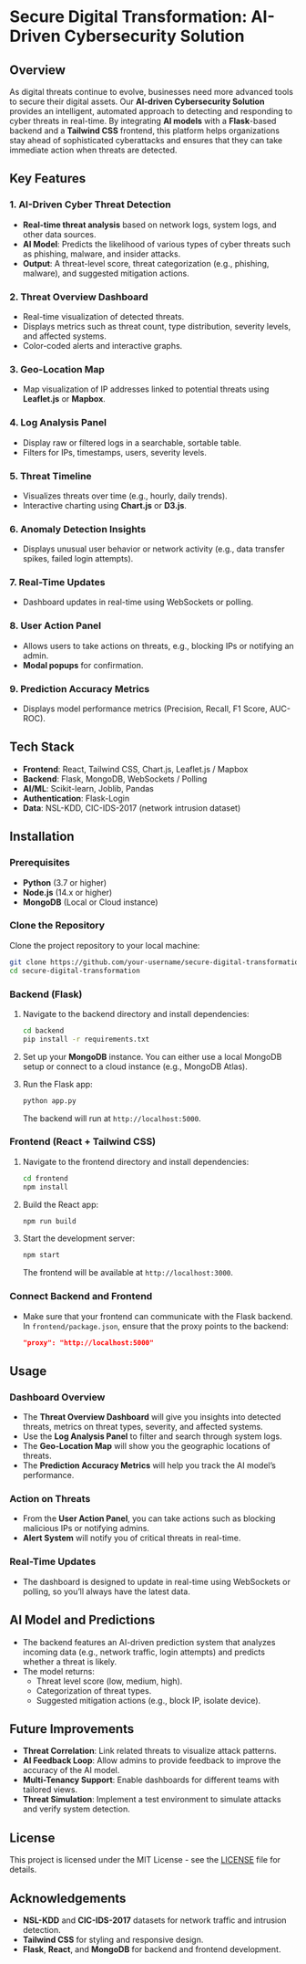 # Secure Digital Transformation: AI-Driven Cybersecurity Solution

## Overview

As digital threats continue to evolve, businesses need more advanced tools to secure their digital assets. Our **AI-driven Cybersecurity Solution** provides an intelligent, automated approach to detecting and responding to cyber threats in real-time. By integrating **AI models** with a **Flask**-based backend and a **Tailwind CSS** frontend, this platform helps organizations stay ahead of sophisticated cyberattacks and ensures that they can take immediate action when threats are detected.

## Key Features

### 1. **AI-Driven Cyber Threat Detection**
   - **Real-time threat analysis** based on network logs, system logs, and other data sources.
   - **AI Model**: Predicts the likelihood of various types of cyber threats such as phishing, malware, and insider attacks.
   - **Output**: A threat-level score, threat categorization (e.g., phishing, malware), and suggested mitigation actions.

### 2. **Threat Overview Dashboard**
   - Real-time visualization of detected threats.
   - Displays metrics such as threat count, type distribution, severity levels, and affected systems.
   - Color-coded alerts and interactive graphs.

### 3. **Geo-Location Map**
   - Map visualization of IP addresses linked to potential threats using **Leaflet.js** or **Mapbox**.
   
### 4. **Log Analysis Panel**
   - Display raw or filtered logs in a searchable, sortable table.
   - Filters for IPs, timestamps, users, severity levels.

### 5. **Threat Timeline**
   - Visualizes threats over time (e.g., hourly, daily trends).
   - Interactive charting using **Chart.js** or **D3.js**.

### 6. **Anomaly Detection Insights**
   - Displays unusual user behavior or network activity (e.g., data transfer spikes, failed login attempts).

### 7. **Real-Time Updates**
   - Dashboard updates in real-time using WebSockets or polling.

### 8. **User Action Panel**
   - Allows users to take actions on threats, e.g., blocking IPs or notifying an admin.
   - **Modal popups** for confirmation.

### 9. **Prediction Accuracy Metrics**
   - Displays model performance metrics (Precision, Recall, F1 Score, AUC-ROC).

## Tech Stack

- **Frontend**: React, Tailwind CSS, Chart.js, Leaflet.js / Mapbox
- **Backend**: Flask, MongoDB, WebSockets / Polling
- **AI/ML**: Scikit-learn, Joblib, Pandas
- **Authentication**: Flask-Login
- **Data**: NSL-KDD, CIC-IDS-2017 (network intrusion dataset)

## Installation

### Prerequisites

- **Python** (3.7 or higher)
- **Node.js** (14.x or higher)
- **MongoDB** (Local or Cloud instance)

### Clone the Repository

Clone the project repository to your local machine:

```bash
git clone https://github.com/your-username/secure-digital-transformation.git
cd secure-digital-transformation
```

### Backend (Flask)

1. Navigate to the backend directory and install dependencies:

   ```bash
   cd backend
   pip install -r requirements.txt
   ```

2. Set up your **MongoDB** instance. You can either use a local MongoDB setup or connect to a cloud instance (e.g., MongoDB Atlas).
3. Run the Flask app:

   ```bash
   python app.py
   ```

   The backend will run at `http://localhost:5000`.

### Frontend (React + Tailwind CSS)

1. Navigate to the frontend directory and install dependencies:

   ```bash
   cd frontend
   npm install
   ```

2. Build the React app:

   ```bash
   npm run build
   ```

3. Start the development server:

   ```bash
   npm start
   ```

   The frontend will be available at `http://localhost:3000`.

### Connect Backend and Frontend

- Make sure that your frontend can communicate with the Flask backend. In `frontend/package.json`, ensure that the proxy points to the backend:

   ```json
   "proxy": "http://localhost:5000"
   ```

## Usage

### Dashboard Overview

- The **Threat Overview Dashboard** will give you insights into detected threats, metrics on threat types, severity, and affected systems.
- Use the **Log Analysis Panel** to filter and search through system logs.
- The **Geo-Location Map** will show you the geographic locations of threats.
- The **Prediction Accuracy Metrics** will help you track the AI model’s performance.

### Action on Threats

- From the **User Action Panel**, you can take actions such as blocking malicious IPs or notifying admins.
- **Alert System** will notify you of critical threats in real-time.

### Real-Time Updates

- The dashboard is designed to update in real-time using WebSockets or polling, so you’ll always have the latest data.

## AI Model and Predictions

- The backend features an AI-driven prediction system that analyzes incoming data (e.g., network traffic, login attempts) and predicts whether a threat is likely.
- The model returns:
  - Threat level score (low, medium, high).
  - Categorization of threat types.
  - Suggested mitigation actions (e.g., block IP, isolate device).

## Future Improvements

- **Threat Correlation**: Link related threats to visualize attack patterns.
- **AI Feedback Loop**: Allow admins to provide feedback to improve the accuracy of the AI model.
- **Multi-Tenancy Support**: Enable dashboards for different teams with tailored views.
- **Threat Simulation**: Implement a test environment to simulate attacks and verify system detection.

## License

This project is licensed under the MIT License - see the [LICENSE](LICENSE) file for details.

## Acknowledgements

- **NSL-KDD** and **CIC-IDS-2017** datasets for network traffic and intrusion detection.
- **Tailwind CSS** for styling and responsive design.
- **Flask**, **React**, and **MongoDB** for backend and frontend development.


